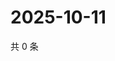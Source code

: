 # 2025-10-11

共 0 条

<!-- BEGIN ZHIHUVIDEO -->
<!-- 最后更新时间 Sat Oct 11 2025 02:16:28 GMT+0800 (China Standard Time) -->

<!-- END ZHIHUVIDEO -->
